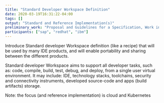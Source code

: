 ```yaml
---
title: "Standard Developer Workspace Definition"
date: 2020-03-19T16:31:22-04:00
tags: []
output: "Standard and Reference Implementation(s)"
preliminary_work: "Proposal and Guidelines for a Specification, Work in-progress"
participants: ["sap", "redhat", "ibm"]
---
```

Introduce Standard developer Workspace definition (like a recipe) that will be used by many IDE products, and will enable portability and sharing between the different products.  

Standard developer Workspace aims to support all developer tasks, such as: code, compile, build, test, debug, and deploy, from a single user virtual environment. It may include: IDE, technology stacks, toolchains, security and connectivity instruments, developed source-code and apps (build artifacts) storage.  

Note: the focus (and reference implementation) is cloud and Kubernetes  
